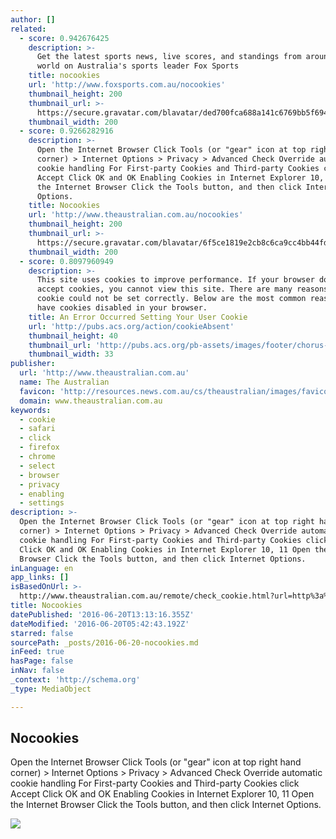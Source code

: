 ```yaml
---
author: []
related:
  - score: 0.942676425
    description: >-
      Get the latest sports news, live scores, and standings from around the
      world on Australia's sports leader Fox Sports
    title: nocookies
    url: 'http://www.foxsports.com.au/nocookies'
    thumbnail_height: 200
    thumbnail_url: >-
      https://secure.gravatar.com/blavatar/ded700fca688a141c6769bb5f69425d9?s=200&ts=1466393379
    thumbnail_width: 200
  - score: 0.9266282916
    description: >-
      Open the Internet Browser Click Tools (or "gear" icon at top right hand
      corner) > Internet Options > Privacy > Advanced Check Override automatic
      cookie handling For First-party Cookies and Third-party Cookies click
      Accept Click OK and OK Enabling Cookies in Internet Explorer 10, 11 Open
      the Internet Browser Click the Tools button, and then click Internet
      Options.
    title: Nocookies
    url: 'http://www.theaustralian.com.au/nocookies'
    thumbnail_height: 200
    thumbnail_url: >-
      https://secure.gravatar.com/blavatar/6f5ce1819e2cb8c6ca9cc4bb44fd579b?s=200&ts=1466320007
    thumbnail_width: 200
  - score: 0.8097960949
    description: >-
      This site uses cookies to improve performance. If your browser does not
      accept cookies, you cannot view this site. There are many reasons why a
      cookie could not be set correctly. Below are the most common reasons: You
      have cookies disabled in your browser.
    title: An Error Occurred Setting Your User Cookie
    url: 'http://pubs.acs.org/action/cookieAbsent'
    thumbnail_height: 40
    thumbnail_url: 'http://pubs.acs.org/pb-assets/images/footer/chorus-logo.png'
    thumbnail_width: 33
publisher:
  url: 'http://www.theaustralian.com.au'
  name: The Australian
  favicon: 'http://resources.news.com.au/cs/theaustralian/images/favicon.ico'
  domain: www.theaustralian.com.au
keywords:
  - cookie
  - safari
  - click
  - firefox
  - chrome
  - select
  - browser
  - privacy
  - enabling
  - settings
description: >-
  Open the Internet Browser Click Tools (or "gear" icon at top right hand
  corner) > Internet Options > Privacy > Advanced Check Override automatic
  cookie handling For First-party Cookies and Third-party Cookies click Accept
  Click OK and OK Enabling Cookies in Internet Explorer 10, 11 Open the Internet
  Browser Click the Tools button, and then click Internet Options.
inLanguage: en
app_links: []
isBasedOnUrl: >-
  http://www.theaustralian.com.au/remote/check_cookie.html?url=http%3a%2f%2fwww.theaustralian.com.au%2fbusiness%2ftechnology%2fcops-red-tape-and-a-25m-bitcoin-windfall%2fnews-story%2f6de90658f976c3d1164fe8012241e55b
title: Nocookies
datePublished: '2016-06-20T13:13:16.355Z'
dateModified: '2016-06-20T05:42:43.192Z'
starred: false
sourcePath: _posts/2016-06-20-nocookies.md
inFeed: true
hasPage: false
inNav: false
_context: 'http://schema.org'
_type: MediaObject

---
```

<article style=""><h1>Nocookies</h1><p>Open the Internet Browser Click Tools (or "gear" icon at top right hand corner) &gt; Internet Options &gt; Privacy &gt; Advanced Check Override automatic cookie handling For First-party Cookies and Third-party Cookies click Accept Click OK and OK Enabling Cookies in Internet Explorer 10, 11 Open the Internet Browser Click the Tools button, and then click Internet Options.</p><img src="https://secure.gravatar.com/blavatar/6f5ce1819e2cb8c6ca9cc4bb44fd579b?s=200&amp;ts=1466320007" /></article>